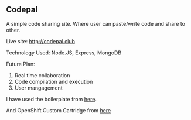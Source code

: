 ## Codepal

A simple code sharing site. Where user can paste/write code and share to other.

Live site: http://codepal.club

Technology Used: Node.JS, Express, MongoDB

Future Plan:

1. Real time collaboration
2. Code compilation and execution
3. User mangagement


I have used the boilerplate from [here](https://github.com/aredo/express4-bootstrap-starter).

And OpenShift Custom Cartridge from [here](https://github.com/h4t0n/nodejs-4-lts-openshift)
